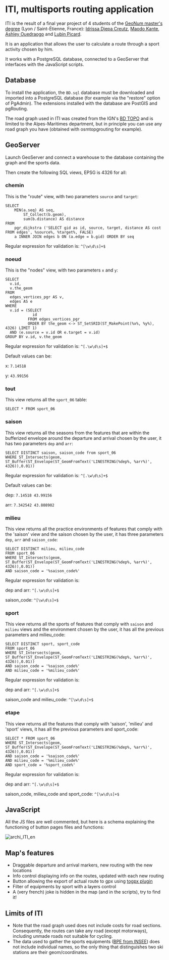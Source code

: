 # ITI, multisports routing application

ITI is the result of a final year project of 4 students of the [GeoNum master's degree](https://mastergeonum.org/) (Lyon / Saint-Étienne, France): [Idrissa Djepa Creutz](https://github.com/IdrissaD), [Maodo Kante](), [Ashley Ouedraogo](http://linkedin.com/in/ashley-ouédraogo-9a3809185) and [Lubin Picard]().

It is an application that allows the user to calculate a route through a sport activity chosen by him.

It works with a PostgreSQL database, connected to a GeoServer that interfaces with the JavaScript scripts.

## Database

To install the application, the `BD.sql` database must be downloaded and imported into a PostgreSQL database (for example via the "restore" option of PgAdmin).
The extensions installed with the database are PostGIS and pgRouting.

The road graph used in ITI was created from the IGN's [BD TOPO](https://geoservices.ign.fr/documentation/diffusion/telechargement-donnees-libres.html) and is limited to the Alpes-Maritimes department, but in principle you can use any road graph you have (obtained with osmtopgrouting for example).

## GeoServer

Launch GeoServer and connect a warehouse to the database containing the graph and the sports data.

Then create the following SQL views, EPSG is 4326 for all:


### chemin

This is the "route" view, with two parameters `source` and `target`:

```
SELECT
	MIN(a.seq) AS seq,  
        ST_Collect(b.geom),
        sum(b.distance) AS distance
FROM
	pgr_dijkstra ('SELECT gid as id, source, target, distance AS cost FROM edges', %source%, %target%, FALSE)
	a INNER JOIN edges b ON (a.edge = b.gid) ORDER BY seq
```

Regular expression for validation is: `^[\w\d\s]+$`


### noeud

This is the "nodes" view, with two parameters `x` and `y`:
```
SELECT
  v.id,
  v.the_geom
FROM
  edges_vertices_pgr AS v,
  edges AS e
WHERE
  v.id = (SELECT
            id
          FROM edges_vertices_pgr
          ORDER BY the_geom <-> ST_SetSRID(ST_MakePoint(%x%, %y%), 4326) LIMIT 1)
  AND (e.source = v.id OR e.target = v.id)
GROUP BY v.id, v.the_geom
```
Regular expression for validation is: `^[.\w\d\s]+$`

Default values can be:

x: `7.14518`

y: `43.99156`



### tout

This view returns all the `sport_06` table:
```
SELECT * FROM sport_06
```


### saison

This view returns all the seasons from the features that are within the bufferized envelope around the departure and arrival chosen by the user, it has two parameters `dep` and `arr`:
```
SELECT DISTINCT saison, saison_code from sport_06
WHERE ST_Intersects(geom,
ST_Buffer(ST_Envelope(ST_GeomFromText('LINESTRING(%dep%, %arr%)', 4326)),0.01))
```
Regular expression for validation is:
`^[.\w\d\s]+$`

Default values can be:

dep: `7.14518 43.99156`

arr: `7.342542 43.808902`


### milieu

This view returns all the practice environments of features that comply with the 'saison' view and the saison chosen by the user, it has three parameters `dep`, `arr` and `saison_code`:
```
SELECT DISTINCT milieu, milieu_code
FROM sport_06
WHERE ST_Intersects(geom,
ST_Buffer(ST_Envelope(ST_GeomFromText('LINESTRING(%dep%, %arr%)', 4326)),0.01))
AND saison_code = '%saison_code%'
```
Regular expression for validation is:

dep and arr: `^[.\w\d\s]+$`

saison_code: `^[\w\d\s]+$`


### sport

This view returns all the sports of features that comply with `saison` and `milieu` views and the environment chosen by the user, it has all the previous parameters and milieu_code:
```
SELECT DISTINCT sport, sport_code
FROM sport_06
WHERE ST_Intersects(geom,
ST_Buffer(ST_Envelope(ST_GeomFromText('LINESTRING(%dep%, %arr%)', 4326)),0.01))
AND saison_code = '%saison_code%'
AND milieu_code = '%milieu_code%'
```
Regular expression for validation is:

dep and arr: `^[.\w\d\s]+$`

saison_code and milieu_code: `^[\w\d\s]+$`


### etape

This view returns all the features that comply with 'saison', 'milieu' and 'sport' views, it has all the previous parameters and sport_code:
```
SELECT * FROM sport_06
WHERE ST_Intersects(geom,
ST_Buffer(ST_Envelope(ST_GeomFromText('LINESTRING(%dep%, %arr%)', 4326)),0.01))
AND saison_code = '%saison_code%'
AND milieu_code = '%milieu_code%'
AND sport_code = '%sport_code%'
```
Regular expression for validation is:

dep and arr: `^[.\w\d\s]+$`

saison_code, milieu_code and sport_code: `^[\w\d\s]+$`


## JavaScript

All the JS files are well commented, but here is a schema explaining the functioning of button pages files and functions:

![archi_ITI_en](archi_ITI_en.png)

## Map's features
* Draggable departure and arrival markers, new routing with the new locations
* Info control displaying info on the routes, updated with each new routing
* Button allowing the export of actual route to gpx using [togpx plugin](https://github.com/tyrasd/togpx)
* Filter of equipments by sport with a layers control
* A (very french) joke is hidden in the map (and in the scripts), try to find it!

## Limits of ITI

* Note that the road graph used does not include costs for road sections. Consequently, the routes can take any road (except motorways), including unmade roads not suitable for cycling.
* The data used to gather the sports equipments ([BPE from INSEE](https://www.insee.fr/fr/metadonnees/source/serie/s1161)) does not include individual names, so the only thing that distinguishes two ski stations are their geom/coordinates.
